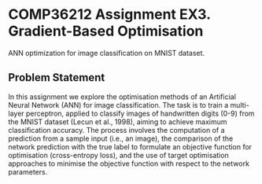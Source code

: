 # COMP36212 Assignment EX3. Gradient-Based Optimisation
ANN optimization for image classification on MNIST dataset.
## Problem Statement
In this assignment we explore the optimisation methods of an Artificial Neural Network (ANN) for image classification. The task is to train a multi-layer perceptron, applied to classify images of handwritten digits (0-9) from the MNIST dataset (Lecun et al., 1998), aiming to achieve maximum classification accuracy. The process involves the computation of a prediction from a sample input (i.e., an image), the comparison of the network prediction with the true label to formulate an objective function for optimisation (cross-entropy loss), and the use of target optimisation approaches to minimise the objective function with respect to the network parameters.
